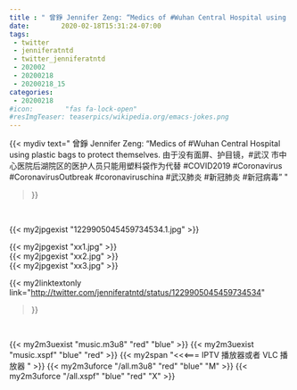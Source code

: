 ```yaml
---
title : " 曾錚 Jennifer Zeng: “Medics of #Wuhan Central Hospital using plastic bags to protect themselves.&#10;由于没有面屏、护目镜，#武汉 市中心医院后湖院区的医护人员只能用塑料袋作为代替&#10;#COVID2019 #Coronavirus #CoronavirusOutbreak #coronaviruschina  #武汉肺炎 #新冠肺炎 #新冠病毒”  "
date:        2020-02-18T15:31:24-07:00
tags:
 - twitter
 - jenniferatntd
 - twitter_jenniferatntd
 - 202002
 - 20200218
 - 20200218_15
categories:
 - 20200218
#icon:        "fas fa-lock-open"
#resImgTeaser: teaserpics/wikipedia.org/emacs-jokes.png
---
```


{{< mydiv text=" 曾錚 Jennifer Zeng: “Medics of #Wuhan Central Hospital using plastic bags to protect themselves.&#10;由于没有面屏、护目镜，#武汉 市中心医院后湖院区的医护人员只能用塑料袋作为代替&#10;#COVID2019 #Coronavirus #CoronavirusOutbreak #coronaviruschina  #武汉肺炎 #新冠肺炎 #新冠病毒”  "
>}}
<br>


 {{< my2jpgexist "1229905045459734534.1.jpg" >}}<br> 

{{< my2jpgexist "xx1.jpg" >}}<br>
{{< my2jpgexist "xx2.jpg" >}}<br>
{{< my2jpgexist "xx3.jpg" >}}<br>


{{< my2linktextonly link="http://twitter.com/jenniferatntd/status/1229905045459734534"
>}}


<br>

{{< my2m3uexist "music.m3u8" "red"  "blue" >}} {{< my2m3uexist "music.xspf" "blue" "red"  >}} {{< my2span "<<<=== IPTV 播放器或者 VLC 播放器 " >}} {{< my2m3uforce "/all.m3u8" "red"  "blue" "M" >}} {{< my2m3uforce "/all.xspf" "blue" "red"  "X" >}} 
